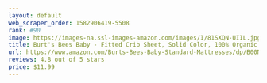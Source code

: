 ```yaml
---
layout: default 
﻿web_scraper_order: 1582906419-5508
rank: #90
image: https://images-na.ssl-images-amazon.com/images/I/81SXQN-UIIL.jpg
title: Burt's Bees Baby - Fitted Crib Sheet, Solid Color, 100% Organic Cotton Crib Sheet for Standard…
url: https://www.amazon.com/Burts-Bees-Baby-Standard-Mattresses/dp/B00NZK5G2E/ref=zg_mw_baby-products_90?_encoding=UTF8&psc=1&refRID=DDWM5Y6YAF3RS98T1NAA
reviews: 4.8 out of 5 stars
price: $11.99 
---
```

